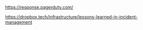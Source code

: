 
https://response.pagerduty.com/

https://dropbox.tech/infrastructure/lessons-learned-in-incident-management
